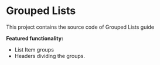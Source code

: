 # Grouped Lists

This project contains the source code of Grouped Lists guide

**Featured functionality:**

- List Item groups
- Headers dividing the groups.
